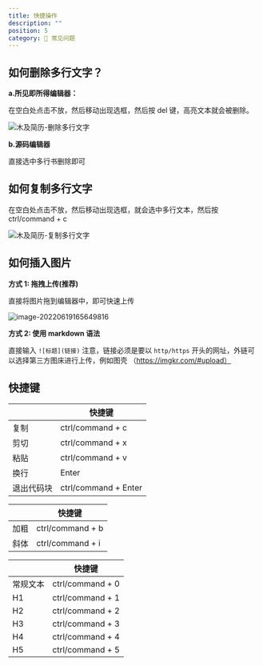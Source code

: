 ```yaml
---
title: 快捷操作
description: ""
position: 5
category: 💐 常见问题
---
```


## 如何删除多行文字？

**a.所见即所得编辑器：**

在空白处点击不放，然后移动出现选框，然后按 del 键，高亮文本就会被删除。

![木及简历-删除多行文字](https://s3.mdedit.online/blog/image-20220619165357375.png?imageView2/0/format/webp/q/75/400)

**b.源码编辑器**

直接选中多行书删除即可

## 如何复制多行文字

在空白处点击不放，然后移动出现选框，就会选中多行文本，然后按 ctrl/command + c 

![木及简历-复制多行文字](https://s3.mdedit.online/blog/2022-09-12-11.04.48.gif?imageView2/0/format/webp)

## 如何插入图片

**方式 1: 拖拽上传(推荐)**

直接将图片拖到编辑器中，即可快速上传

![image-20220619165649816](https://s3.mdedit.online/blog/image-20220619165649816.png?imageView2/0/format/webp/q/75)

**方式 2: 使用 markdown 语法**

直接输入 `![标题](链接)` 注意，链接必须是要以 `http/https` 开头的网址，外链可以选择第三方图床进行上传，例如图壳 （https://imgkr.com/#upload）

## 快捷键

|            | 快捷键               |
| ---------- | -------------------- |
| 复制       | ctrl/command + c     |
| 剪切       | ctrl/command + x     |
| 粘贴       | ctrl/command + v     |
| 换行       | Enter                |
| 退出代码块 | ctrl/command + Enter |

|      | 快捷键           |
| ---- | ---------------- |
| 加粗 | ctrl/command + b |
| 斜体 | ctrl/command + i |

|          | 快捷键           |
| -------- | ---------------- |
| 常规文本 | ctrl/command + 0 |
| H1       | ctrl/command + 1 |
| H2       | ctrl/command + 2 |
| H3       | ctrl/command + 3 |
| H4       | ctrl/command + 4 |
| H5       | ctrl/command + 5 |
